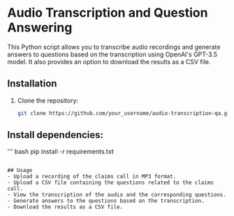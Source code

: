 # Audio Transcription and Question Answering

This Python script allows you to transcribe audio recordings and generate answers to questions based on the transcription using OpenAI's GPT-3.5 model. It also provides an option to download the results as a CSV file.

## Installation

1. Clone the repository:
   ```bash
   git clone https://github.com/your_username/audio-transcription-qa.git

## Install dependencies:
''' bash
pip install -r requirements.txt
```

## Usage
- Upload a recording of the claims call in MP3 format.
- Upload a CSV file containing the questions related to the claims call.
- View the transcription of the audio and the corresponding questions.
- Generate answers to the questions based on the transcription.
- Download the results as a CSV file.
